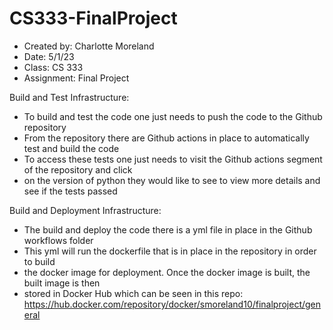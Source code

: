 # CS333-FinalProject
- Created by: Charlotte Moreland
- Date: 5/1/23
- Class: CS 333
- Assignment: Final Project


Build and Test Infrastructure:
- To build and test the code one just needs to push the code to the Github repository
- From the repository there are Github actions in place to automatically test and build the code
- To access these tests one just needs to visit the Github actions segment of the repository and click
- on the version of python they would like to see to view more details and see if the tests passed

Build and Deployment Infrastructure:
- The build and deploy the code there is a yml file in place in the Github workflows folder
- This yml will run the dockerfile that is in place in the repository in order to build
- the docker image for deployment. Once the docker image is built, the built image is then
- stored in Docker Hub which can be seen in this repo:
https://hub.docker.com/repository/docker/smoreland10/finalproject/general
